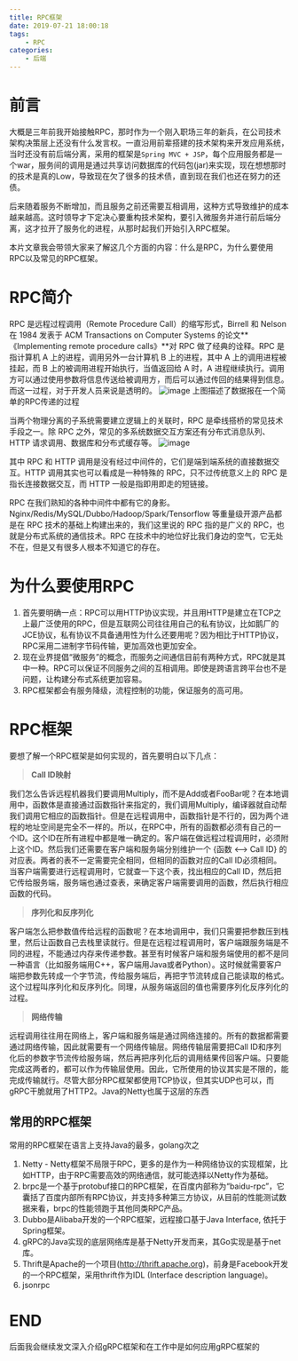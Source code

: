 ```yaml
---
title: RPC框架
date: 2019-07-21 18:00:18
tags:
    - RPC
categories:
    - 后端
---
```


# 前言

大概是三年前我开始接触RPC，那时作为一个刚入职场三年的新兵，在公司技术架构决策层上还没有什么发言权。一直沿用前辈搭建的技术架构来开发应用系统，当时还没有前后端分离，采用的框架是`Spring MVC + JSP`，每个应用服务都是一个war，服务间的调用是通过共享访问数据库的代码包(jar)来实现，现在想想那时的技术是真的Low，导致现在欠了很多的技术债，直到现在我们也还在努力的还债。

后来随着服务不断增加，而且服务之前还需要互相调用，这种方式导致维护的成本越来越高。这时领导才下定决心要重构技术架构，要引入微服务并进行前后端分离，这才拉开了服务化的进程，从那时起我们开始引入RPC框架。

本片文章我会带领大家来了解这几个方面的内容：什么是RPC，为什么要使用RPC以及常见的RPC框架。

# RPC简介

RPC 是远程过程调用（Remote Procedure Call）的缩写形式，Birrell 和 Nelson 在 1984 发表于 ACM Transactions on Computer Systems 的论文**《Implementing remote procedure calls》**对 RPC 做了经典的诠释。RPC 是指计算机 A 上的进程，调用另外一台计算机 B 上的进程，其中 A 上的调用进程被挂起，而 B 上的被调用进程开始执行，当值返回给 A 时，A 进程继续执行。调用方可以通过使用参数将信息传送给被调用方，而后可以通过传回的结果得到信息。而这一过程，对于开发人员来说是透明的。
![image](./what-rpc.png)
上图描述了数据报在一个简单的RPC传递的过程

当两个物理分离的子系统需要建立逻辑上的关联时，RPC 是牵线搭桥的常见技术手段之一。除 RPC 之外，常见的多系统数据交互方案还有分布式消息队列、HTTP 请求调用、数据库和分布式缓存等。
![image](./what-rpc1.png)

其中 RPC 和 HTTP 调用是没有经过中间件的，它们是端到端系统的直接数据交互。HTTP 调用其实也可以看成是一种特殊的 RPC，只不过传统意义上的 RPC 是指长连接数据交互，而 HTTP 一般是指即用即走的短链接。

RPC 在我们熟知的各种中间件中都有它的身影。Nginx/Redis/MySQL/Dubbo/Hadoop/Spark/Tensorflow 等重量级开源产品都是在 RPC 技术的基础上构建出来的，我们这里说的 RPC 指的是广义的 RPC，也就是分布式系统的通信技术。RPC 在技术中的地位好比我们身边的空气，它无处不在，但是又有很多人根本不知道它的存在。

# 为什么要使用RPC

1. 首先要明确一点：RPC可以用HTTP协议实现，并且用HTTP是建立在TCP之上最广泛使用的RPC，但是互联网公司往往用自己的私有协议，比如鹅厂的JCE协议，私有协议不具备通用性为什么还要用呢？因为相比于HTTP协议，RPC采用二进制字节码传输，更加高效也更加安全。
2. 现在业界提倡“微服务”的概念，而服务之间通信目前有两种方式，RPC就是其中一种。RPC可以保证不同服务之间的互相调用。即使是跨语言跨平台也不是问题，让构建分布式系统更加容易。
3. RPC框架都会有服务降级，流程控制的功能，保证服务的高可用。

# RPC框架

要想了解一个RPC框架是如何实现的，首先要明白以下几点：

> **Call ID映射**

我们怎么告诉远程机器我们要调用Multiply，而不是Add或者FooBar呢？在本地调用中，函数体是直接通过函数指针来指定的，我们调用Multiply，编译器就自动帮我们调用它相应的函数指针。但是在远程调用中，函数指针是不行的，因为两个进程的地址空间是完全不一样的。所以，在RPC中，所有的函数都必须有自己的一个ID。这个ID在所有进程中都是唯一确定的。客户端在做远程过程调用时，必须附上这个ID。然后我们还需要在客户端和服务端分别维护一个 {函数 <--> Call ID} 的对应表。两者的表不一定需要完全相同，但相同的函数对应的Call ID必须相同。当客户端需要进行远程调用时，它就查一下这个表，找出相应的Call ID，然后把它传给服务端，服务端也通过查表，来确定客户端需要调用的函数，然后执行相应函数的代码。

> **序列化和反序列化**

客户端怎么把参数值传给远程的函数呢？在本地调用中，我们只需要把参数压到栈里，然后让函数自己去栈里读就行。但是在远程过程调用时，客户端跟服务端是不同的进程，不能通过内存来传递参数。甚至有时候客户端和服务端使用的都不是同一种语言（比如服务端用C++，客户端用Java或者Python）。这时候就需要客户端把参数先转成一个字节流，传给服务端后，再把字节流转成自己能读取的格式。这个过程叫序列化和反序列化。同理，从服务端返回的值也需要序列化反序列化的过程。

> **网络传输**

远程调用往往用在网络上，客户端和服务端是通过网络连接的。所有的数据都需要通过网络传输，因此就需要有一个网络传输层。网络传输层需要把Call ID和序列化后的参数字节流传给服务端，然后再把序列化后的调用结果传回客户端。只要能完成这两者的，都可以作为传输层使用。因此，它所使用的协议其实是不限的，能完成传输就行。尽管大部分RPC框架都使用TCP协议，但其实UDP也可以，而gRPC干脆就用了HTTP2。Java的Netty也属于这层的东西


## 常用的RPC框架

常用的RPC框架在语言上支持Java的最多，golang次之

1. Netty - Netty框架不局限于RPC，更多的是作为一种网络协议的实现框架，比如HTTP，由于RPC需要高效的网络通信，就可能选择以Netty作为基础。
2. brpc是一个基于protobuf接口的RPC框架，在百度内部称为“baidu-rpc”，它囊括了百度内部所有RPC协议，并支持多种第三方协议，从目前的性能测试数据来看，brpc的性能领跑于其他同类RPC产品。
3. Dubbo是Alibaba开发的一个RPC框架，远程接口基于Java Interface, 依托于Spring框架。
4. gRPC的Java实现的底层网络库是基于Netty开发而来，其Go实现是基于net库。
5. Thrift是Apache的一个项目(http://thrift.apache.org)，前身是Facebook开发的一个RPC框架，采用thrift作为IDL (Interface description language)。
6. jsonrpc

# END

后面我会继续发文深入介绍gRPC框架和在工作中是如何应用gRPC框架的